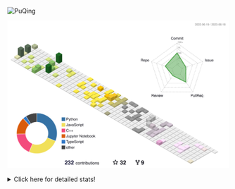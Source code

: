 ![PuQing](https://user-images.githubusercontent.com/27223114/171565019-9a56fae6-b08b-421f-99db-7e830da42371.png)

![](./profile-3d-contrib/profile-season-animate.svg)

<details>
<summary>Click here for detailed stats!</summary>

<!--START_SECTION:waka-->
![Lines of code](https://img.shields.io/badge/From%20Hello%20World%20I%27ve%20Written-715.9%20thousand%20lines%20of%20code-blue)

**🐱 My GitHub Data** 

> 📦 247.5 kB Used in GitHub's Storage 
 > 
> 🏆 80 Contributions in the Year 2023
 > 
> 🚫 Not Opted to Hire
 > 
> 📜 26 Public Repositories 
 > 
> 🔑 27 Private Repositories 
 > 
**I'm an Early 🐤** 

```text
🌞 Morning                284 commits         █████░░░░░░░░░░░░░░░░░░░░   18.64 % 
🌆 Daytime                769 commits         █████████████░░░░░░░░░░░░   50.46 % 
🌃 Evening                211 commits         ███░░░░░░░░░░░░░░░░░░░░░░   13.85 % 
🌙 Night                  260 commits         ████░░░░░░░░░░░░░░░░░░░░░   17.06 % 
```


📊 **This Week I Spent My Time On** 

```text
💬 Programming Languages: 
TeX                      7 hrs 12 mins       ███████████░░░░░░░░░░░░░░   43.12 % 
Python                   4 hrs               ██████░░░░░░░░░░░░░░░░░░░   23.95 % 
Jupyter Notebook         3 hrs 50 mins       ██████░░░░░░░░░░░░░░░░░░░   22.99 % 
C++                      53 mins             █░░░░░░░░░░░░░░░░░░░░░░░░   05.35 % 
YAML                     23 mins             █░░░░░░░░░░░░░░░░░░░░░░░░   02.34 % 

🔥 Editors: 
VS Code                  15 hrs 40 mins      ███████████████████████░░   93.69 % 
DataSpell                1 hr 3 mins         ██░░░░░░░░░░░░░░░░░░░░░░░   06.31 % 

💻 Operating System: 
WSL                      15 hrs 28 mins      ███████████████████████░░   92.43 % 
Windows                  1 hr 3 mins         ██░░░░░░░░░░░░░░░░░░░░░░░   06.31 % 
Mac                      12 mins             ░░░░░░░░░░░░░░░░░░░░░░░░░   01.26 % 
```


<!--END_SECTION:waka-->
</details>
